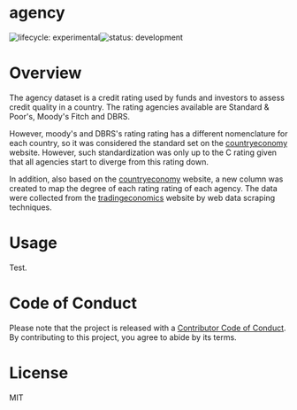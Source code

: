 # agency
![lifecycle:
experimental](https://img.shields.io/badge/lifecycle-experimental-lightgrey)![status:
development](https://img.shields.io/badge/status-development-blue)

# Overview

The agency dataset is a credit rating used by funds and investors to assess credit quality in a country. The rating agencies available are Standard & Poor's, Moody's Fitch and DBRS.

However, moody's and DBRS's rating rating has a different nomenclature for each country, so it was considered the standard set on the [countryeconomy](https://countryeconomy.com/ratings) website. However, such standardization was only up to the C rating given that all agencies start to diverge from this rating down.

In addition, also based on the [countryeconomy](https://countryeconomy.com/ratings) website, a new column was created to map the degree of each rating rating of each agency. The data were collected from the [tradingeconomics](https://tradingeconomics.com/) website by web data scraping techniques.

# Usage

Test.

# Code of Conduct

Please note that the project is released with a [Contributor
Code of
Conduct](https://contributor-covenant.org/version/2/0/CODE_OF_CONDUCT.html). By contributing to this project, you agree to abide by its terms.

# License

MIT